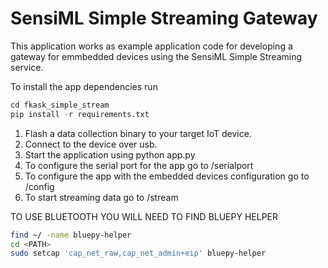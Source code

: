 # SensiML Simple Streaming Gateway

This application works as example application code for developing a gateway for emmbedded devices using the  SensiML Simple Streaming service.


To install the app dependencies run

```python
cd fkask_simple_stream
pip install -r requirements.txt
```

1. Flash a data collection binary to your target IoT device.
2. Connect to the device over usb.
3. Start the application using
    python app.py
4. To configure the serial port for the app go to /serialport
5. To configure the app with the embedded devices configuration go to /config
6. To start streaming data go to /stream


TO USE BLUETOOTH YOU WILL NEED TO FIND BLUEPY HELPER

```bash
find ~/ -name bluepy-helper
cd <PATH>
sudo setcap 'cap_net_raw,cap_net_admin+eip' bluepy-helper
```
